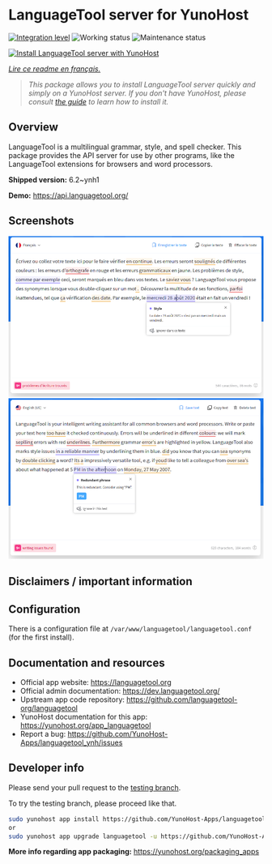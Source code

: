 <!--
N.B.: This README was automatically generated by https://github.com/YunoHost/apps/tree/master/tools/README-generator
It shall NOT be edited by hand.
-->

# LanguageTool server for YunoHost

[![Integration level](https://dash.yunohost.org/integration/languagetool.svg)](https://dash.yunohost.org/appci/app/languagetool) ![Working status](https://ci-apps.yunohost.org/ci/badges/languagetool.status.svg) ![Maintenance status](https://ci-apps.yunohost.org/ci/badges/languagetool.maintain.svg)

[![Install LanguageTool server with YunoHost](https://install-app.yunohost.org/install-with-yunohost.svg)](https://install-app.yunohost.org/?app=languagetool)

*[Lire ce readme en français.](./README_fr.md)*

> *This package allows you to install LanguageTool server quickly and simply on a YunoHost server.
If you don't have YunoHost, please consult [the guide](https://yunohost.org/#/install) to learn how to install it.*

## Overview

LanguageTool is a multilingual grammar, style, and spell checker. This package provides the API server for use by other programs, like the LanguageTool extensions for browsers and word processors.


**Shipped version:** 6.2~ynh1

**Demo:** https://api.languagetool.org/

## Screenshots

![Screenshot of LanguageTool server](./doc/screenshots/screenshot_fr.png)
![Screenshot of LanguageTool server](./doc/screenshots/screenshot.png)

## Disclaimers / important information

## Configuration

There is a configuration file at `/var/www/languagetool/languagetool.conf` (for the first install).

## Documentation and resources

* Official app website: <https://languagetool.org>
* Official admin documentation: <https://dev.languagetool.org/>
* Upstream app code repository: <https://github.com/languagetool-org/languagetool>
* YunoHost documentation for this app: <https://yunohost.org/app_languagetool>
* Report a bug: <https://github.com/YunoHost-Apps/languagetool_ynh/issues>

## Developer info

Please send your pull request to the [testing branch](https://github.com/YunoHost-Apps/languagetool_ynh/tree/testing).

To try the testing branch, please proceed like that.

``` bash
sudo yunohost app install https://github.com/YunoHost-Apps/languagetool_ynh/tree/testing --debug
or
sudo yunohost app upgrade languagetool -u https://github.com/YunoHost-Apps/languagetool_ynh/tree/testing --debug
```

**More info regarding app packaging:** <https://yunohost.org/packaging_apps>
